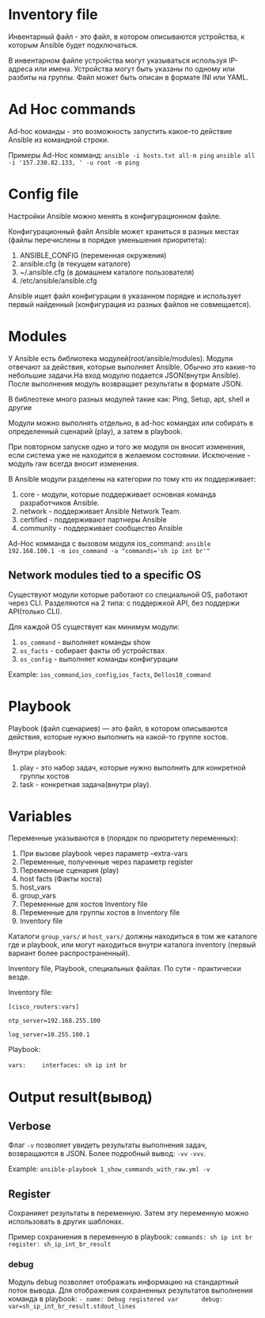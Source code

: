 # Inventory file

Инвентарный файл - это файл, в котором описываются устройства, к которым Ansible будет подключаться.

В инвентарном файле устройства могут указываться используя IP-адреса или имена. Устройства могут быть указаны по одному или разбиты на группы. Файл может быть описан в формате INI или YAML.


# Ad Hoc commands

Ad-hoc команды - это возможность запустить какое-то действие Ansible из командной строки.

Примеры Ad-Hoc комманд:
`ansible -i hosts.txt all-m ping`
`ansible all -i '157.230.82.133, ' -u root -m ping`


# Config file

Настройки Ansible можно менять в конфигурационном файле.

Конфигурационный файл Ansible может храниться в разных местах (файлы перечислены в порядке уменьшения приоритета):

1. ANSIBLE_CONFIG (переменная окружения)
2. ansible.cfg (в текущем каталоге)
3. ~/.ansible.cfg (в домашнем каталоге пользователя)
4. /etc/ansible/ansible.cfg

Ansible ищет файл конфигурации в указанном порядке и использует первый найденный (конфигурация из разных файлов не совмещается).


# Modules 

У Ansible есть библиотека модулей(root/ansible/modules). Модули отвечают за действия, которые выполняет Ansible. Обычно это какие-то небольшие задачи.На вход модулю подается JSON(внутри Ansible). После выполнения модуль возвращает результаты в формате JSON. 

В библеотеке много разных модулей такие как: Ping, Setup, apt, shell и другие

Модули можно выполнять отдельно, в ad-hoc командах или собирать в определенный сценарий (play), а затем в playbook.

При повторном запуске одно и того же модуля он вносит изменения, если система уже не находится в желаемом состоянии. Исключение - модуль raw всегда вносит изменения.

В Ansible модули разделены на категории по тому кто их поддерживает:

1. core - модули, которые поддерживает основная команда разработчиков Ansible.
2. network - поддерживает Ansible Network Team.
3. certified - поддерживают партнеры Ansible
4. community - поддерживает сообщество Ansible

Ad-Hoc комманда с вызовом модуля ios_command:
`ansible 192.168.100.1 -m ios_command -a "commands='sh ip int br'"`

## Network modules tied to a specific OS

Существуют модули которые работают со специальной OS, работают через CLI. Разделяются на 2 типа: c поддержкой API, без поддержи API(только CLI). 

Для каждой OS существует как минимум модули:

1. `os_command` - выполняет команды show
2. `os_facts` - собирает факты об устройствах
3. `os_config` - выполняет команды конфигурации

Example: `ios_command`,`ios_config`,`ios_facts`, `Dellos10_command`



# Playbook

Playbook (файл сценариев) — это файл, в котором описываются действия, которые нужно выполнить на какой-то группе хостов.

Внутри playbook:
1. play - это набор задач, которые нужно выполнить для конкретной группы хостов
2. task - конкретная задача(внутри play).


# Variables

Переменные указываются в (порядок по приоритету переменных):
1. При вызове playbook через параметр –extra-vars
2. Переменные, полученные через параметр register
3. Переменные сценария (play)
4. host facts (Факты хоста)
5. host_vars
6. group_vars
7. Переменные для хостов Inventory file 
8. Переменные для группы хостов в Inventory file
9. Inventory file

Каталоги `group_vars/` и `host_vars/` должны находиться в том же каталоге где и playbook, или могут находиться внутри каталога inventory (первый вариант более распространенный).

Inventory file, Playbook, специальных файлах. По сути - практически везде.

Inventory file:

`[cisco_routers:vars]`

`ntp_server=192.168.255.100`

`log_server=10.255.100.1`

Playbook:

`vars:`
`    interfaces: sh ip int br`


# Output result(вывод)

## Verbose

Флаг `-v` позволяет увидеть результаты выполнения задач, возвращаются в JSON. Более подробный вывод: `-vv` `-vvv`.

Example:
`ansible-playbook 1_show_commands_with_raw.yml -v`


## Register 

Сохранияет результаты в переменную. Затем эту переменную можно использовать в других шаблонах.

Пример сохраниения в переменную в playbook:
`commands: sh ip int br`
`      register: sh_ip_int_br_result`

### debug

Модуль debug позволяет отображать информацию на стандартный поток вывода. Для отображения сохраненных результатов выполнения команда в playbook:
`- name: Debug registered var`
`      debug: var=sh_ip_int_br_result.stdout_lines`

